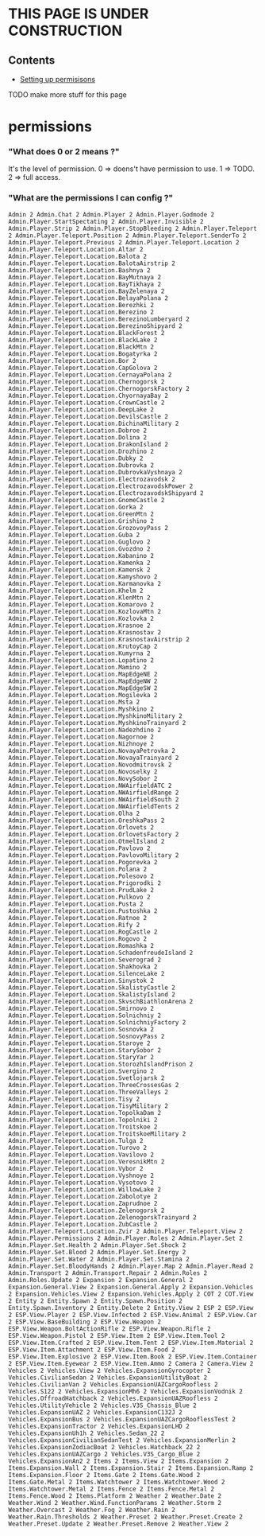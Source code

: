 
# THIS PAGE IS UNDER CONSTRUCTION


## Contents

- [Setting up permisisons](#permissions)

TODO make more stuff for this page

# permissions
### "What does 0 or 2 means ?"

It's the level of permission.
0 => doens't have permission to use.
1 => TODO.
2 => full access.

### "What are the permissions I can config ?"
`
Admin 2
Admin.Chat 2
Admin.Player 2
Admin.Player.Godmode 2
Admin.Player.StartSpectating 2
Admin.Player.Invisible 2
Admin.Player.Strip 2
Admin.Player.StopBleeding 2
Admin.Player.Teleport 2
Admin.Player.Teleport.Position 2
Admin.Player.Teleport.SenderTo 2
Admin.Player.Teleport.Previous 2
Admin.Player.Teleport.Location 2
Admin.Player.Teleport.Location.Altar 2
Admin.Player.Teleport.Location.Balota 2
Admin.Player.Teleport.Location.BalotaAirstrip 2
Admin.Player.Teleport.Location.Bashnya 2
Admin.Player.Teleport.Location.BayMutnaya 2
Admin.Player.Teleport.Location.BayTikhaya 2
Admin.Player.Teleport.Location.BayZelenaya 2
Admin.Player.Teleport.Location.BelayaPolana 2
Admin.Player.Teleport.Location.Berezhki 2
Admin.Player.Teleport.Location.Berezino 2
Admin.Player.Teleport.Location.BerezinoLumberyard 2
Admin.Player.Teleport.Location.BerezinoShipyard 2
Admin.Player.Teleport.Location.BlackForest 2
Admin.Player.Teleport.Location.BlackLake 2
Admin.Player.Teleport.Location.BlackMtn 2
Admin.Player.Teleport.Location.Bogatyrka 2
Admin.Player.Teleport.Location.Bor 2
Admin.Player.Teleport.Location.CapGolova 2
Admin.Player.Teleport.Location.CernayaPolana 2
Admin.Player.Teleport.Location.Chernogorsk 2
Admin.Player.Teleport.Location.ChernogorskFactory 2
Admin.Player.Teleport.Location.ChyornayaBay 2
Admin.Player.Teleport.Location.CrownCastle 2
Admin.Player.Teleport.Location.DeepLake 2
Admin.Player.Teleport.Location.DevilsCastle 2
Admin.Player.Teleport.Location.DichinaMilitary 2
Admin.Player.Teleport.Location.Dobroe 2
Admin.Player.Teleport.Location.Dolina 2
Admin.Player.Teleport.Location.DrakonIsland 2
Admin.Player.Teleport.Location.Drozhino 2
Admin.Player.Teleport.Location.Dubky 2
Admin.Player.Teleport.Location.Dubrovka 2
Admin.Player.Teleport.Location.DubrovkaVyshnaya 2
Admin.Player.Teleport.Location.Electrozavodsk 2
Admin.Player.Teleport.Location.ElectrozavodskPower 2
Admin.Player.Teleport.Location.ElectrozavodskShipyard 2
Admin.Player.Teleport.Location.GnomeCastle 2
Admin.Player.Teleport.Location.Gorka 2
Admin.Player.Teleport.Location.GreenMtn 2
Admin.Player.Teleport.Location.Grishino 2
Admin.Player.Teleport.Location.GrozovoyPass 2
Admin.Player.Teleport.Location.Guba 2
Admin.Player.Teleport.Location.Guglovo 2
Admin.Player.Teleport.Location.Gvozdno 2
Admin.Player.Teleport.Location.Kabanino 2
Admin.Player.Teleport.Location.Kamenka 2
Admin.Player.Teleport.Location.Kamensk 2
Admin.Player.Teleport.Location.Kamyshovo 2
Admin.Player.Teleport.Location.Karmanovka 2
Admin.Player.Teleport.Location.Khelm 2
Admin.Player.Teleport.Location.KlenMtn 2
Admin.Player.Teleport.Location.Komarovo 2
Admin.Player.Teleport.Location.KozlovaMtn 2
Admin.Player.Teleport.Location.Kozlovka 2
Admin.Player.Teleport.Location.Krasnoe 2
Admin.Player.Teleport.Location.Krasnostav 2
Admin.Player.Teleport.Location.KrasnostavAirstrip 2
Admin.Player.Teleport.Location.KrutoyCap 2
Admin.Player.Teleport.Location.Kumyrna 2
Admin.Player.Teleport.Location.Lopatino 2
Admin.Player.Teleport.Location.Mamino 2
Admin.Player.Teleport.Location.MapEdgeNE 2
Admin.Player.Teleport.Location.MapEdgeNW 2
Admin.Player.Teleport.Location.MapEdgeSW 2
Admin.Player.Teleport.Location.Mogilevka 2
Admin.Player.Teleport.Location.Msta 2
Admin.Player.Teleport.Location.Myshkino 2
Admin.Player.Teleport.Location.MyshkinoMilitary 2
Admin.Player.Teleport.Location.MyshkinoTrainyard 2
Admin.Player.Teleport.Location.Nadezhdino 2
Admin.Player.Teleport.Location.Nagornoe 2
Admin.Player.Teleport.Location.Nizhnoye 2
Admin.Player.Teleport.Location.NovayaPetrovka 2
Admin.Player.Teleport.Location.NovayaTrainyard 2
Admin.Player.Teleport.Location.Novodmitrovsk 2
Admin.Player.Teleport.Location.Novoselky 2
Admin.Player.Teleport.Location.NovySobor 2
Admin.Player.Teleport.Location.NWAirfieldATC 2
Admin.Player.Teleport.Location.NWAirfieldRange 2
Admin.Player.Teleport.Location.NWAirfieldSouth 2
Admin.Player.Teleport.Location.NWAirfieldTents 2
Admin.Player.Teleport.Location.Olha 2
Admin.Player.Teleport.Location.OreshkaPass 2
Admin.Player.Teleport.Location.Orlovets 2
Admin.Player.Teleport.Location.OrlovetsFactory 2
Admin.Player.Teleport.Location.OtmelIsland 2
Admin.Player.Teleport.Location.Pavlovo 2
Admin.Player.Teleport.Location.PavlovoMilitary 2
Admin.Player.Teleport.Location.Pogorevka 2
Admin.Player.Teleport.Location.Polana 2
Admin.Player.Teleport.Location.Polesovo 2
Admin.Player.Teleport.Location.Prigorodki 2
Admin.Player.Teleport.Location.PrudLake 2
Admin.Player.Teleport.Location.Pulkovo 2
Admin.Player.Teleport.Location.Pusta 2
Admin.Player.Teleport.Location.Pustoshka 2
Admin.Player.Teleport.Location.Ratnoe 2
Admin.Player.Teleport.Location.Rify 2
Admin.Player.Teleport.Location.RogCastle 2
Admin.Player.Teleport.Location.Rogovo 2
Admin.Player.Teleport.Location.Romashka 2
Admin.Player.Teleport.Location.SchadenfreudeIsland 2
Admin.Player.Teleport.Location.Severograd 2
Admin.Player.Teleport.Location.Shakhovka 2
Admin.Player.Teleport.Location.SilenceLake 2
Admin.Player.Teleport.Location.Sinystok 2
Admin.Player.Teleport.Location.SkalistyCastle 2
Admin.Player.Teleport.Location.SkalistyIsland 2
Admin.Player.Teleport.Location.SkvschBiathlonArena 2
Admin.Player.Teleport.Location.Smirnovo 2
Admin.Player.Teleport.Location.Solnichniy 2
Admin.Player.Teleport.Location.SolnichniyFactory 2
Admin.Player.Teleport.Location.Sosnovka 2
Admin.Player.Teleport.Location.SosnovyPass 2
Admin.Player.Teleport.Location.Staroye 2
Admin.Player.Teleport.Location.StarySobor 2
Admin.Player.Teleport.Location.StaryYar 2
Admin.Player.Teleport.Location.StorozhIslandPrison 2
Admin.Player.Teleport.Location.Svergino 2
Admin.Player.Teleport.Location.Svetlojarsk 2
Admin.Player.Teleport.Location.ThreeCrossesGas 2
Admin.Player.Teleport.Location.ThreeValleys 2
Admin.Player.Teleport.Location.Tisy 2
Admin.Player.Teleport.Location.TisyMilitary 2
Admin.Player.Teleport.Location.TopolkaDam 2
Admin.Player.Teleport.Location.Topolniki 2
Admin.Player.Teleport.Location.Troitskoe 2
Admin.Player.Teleport.Location.TroitskoeMilitary 2
Admin.Player.Teleport.Location.Tulga 2
Admin.Player.Teleport.Location.Turovo 2
Admin.Player.Teleport.Location.Vavilovo 2
Admin.Player.Teleport.Location.VeresnikMtn 2
Admin.Player.Teleport.Location.Vybor 2
Admin.Player.Teleport.Location.Vyshnoye 2
Admin.Player.Teleport.Location.Vysotovo 2
Admin.Player.Teleport.Location.WillowLake 2
Admin.Player.Teleport.Location.Zabolotye 2
Admin.Player.Teleport.Location.Zaprudnoe 2
Admin.Player.Teleport.Location.Zelenogorsk 2
Admin.Player.Teleport.Location.ZelenogorskTrainyard 2
Admin.Player.Teleport.Location.ZubCastle 2
Admin.Player.Teleport.Location.Zvir 2
Admin.Player.Teleport.View 2
Admin.Player.Permissions 2
Admin.Player.Roles 2
Admin.Player.Set 2
Admin.Player.Set.Health 2
Admin.Player.Set.Shock 2
Admin.Player.Set.Blood 2
Admin.Player.Set.Energy 2
Admin.Player.Set.Water 2
Admin.Player.Set.Stamina 2
Admin.Player.Set.BloodyHands 2
Admin.Player.Map 2
Admin.Player.Read 2
Admin.Transport 2
Admin.Transport.Repair 2
Admin.Roles 2
Admin.Roles.Update 2
Expansion 2
Expansion.General 2
Expansion.General.View 2
Expansion.General.Apply 2
Expansion.Vehicles 2
Expansion.Vehicles.View 2
Expansion.Vehicles.Apply 2
COT 2
COT.View 2
Entity 2
Entity.Spawn 2
Entity.Spawn.Position 2
Entity.Spawn.Inventory 2
Entity.Delete 2
Entity.View 2
ESP 2
ESP.View 2
ESP.View.Player 2
ESP.View.Infected 2
ESP.View.Animal 2
ESP.View.Car 2
ESP.View.BaseBuilding 2
ESP.View.Weapon 2
ESP.View.Weapon.BoltActionRifle 2
ESP.View.Weapon.Rifle 2
ESP.View.Weapon.Pistol 2
ESP.View.Item 2
ESP.View.Item.Tool 2
ESP.View.Item.Crafted 2
ESP.View.Item.Tent 2
ESP.View.Item.Material 2
ESP.View.Item.Attachment 2
ESP.View.Item.Food 2
ESP.View.Item.Explosive 2
ESP.View.Item.Book 2
ESP.View.Item.Container 2
ESP.View.Item.Eyewear 2
ESP.View.Item.Ammo 2
Camera 2
Camera.View 2
Vehicles 2
Vehicles.View 2
Vehicles.ExpansionGyrocopter 2
Vehicles.CivilianSedan 2
Vehicles.ExpansionUtilityBoat 2
Vehicles.CivilianVan 2
Vehicles.ExpansionUAZCargoRoofless 2
Vehicles.S122 2
Vehicles.ExpansionMh6 2
Vehicles.ExpansionVodnik 2
Vehicles.OffroadHatchback 2
Vehicles.ExpansionUAZRoofless 2
Vehicles.UtilityVehicle 2
Vehicles.V3S_Chassis_Blue 2
Vehicles.ExpansionUAZ 2
Vehicles.ExpansionC132J 2
Vehicles.ExpansionBus 2
Vehicles.ExpansionUAZCargoRooflessTest 2
Vehicles.ExpansionTractor 2
Vehicles.ExpansionLHD 2
Vehicles.ExpansionUh1h 2
Vehicles.Sedan_22 2
Vehicles.ExpansionCivilianSedanTest 2
Vehicles.ExpansionMerlin 2
Vehicles.ExpansionZodiacBoat 2
Vehicles.Hatchback_22 2
Vehicles.ExpansionUAZCargo 2
Vehicles.V3S_Cargo_Blue 2
Vehicles.ExpansionAn2 2
Items 2
Items.View 2
Items.Expansion 2
Items.Expansion.Wall 2
Items.Expansion.Stair 2
Items.Expansion.Ramp 2
Items.Expansion.Floor 2
Items.Gate 2
Items.Gate.Wood 2
Items.Gate.Metal 2
Items.Watchtower 2
Items.Watchtower.Wood 2
Items.Watchtower.Metal 2
Items.Fence 2
Items.Fence.Metal 2
Items.Fence.Wood 2
Items.Platform 2
Weather 2
Weather.Date 2
Weather.Wind 2
Weather.Wind.FunctionParams 2
Weather.Storm 2
Weather.Overcast 2
Weather.Fog 2
Weather.Rain 2
Weather.Rain.Thresholds 2
Weather.Preset 2
Weather.Preset.Create 2
Weather.Preset.Update 2
Weather.Preset.Remove 2
Weather.View 2
`